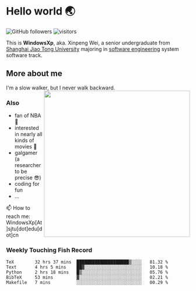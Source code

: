 <!--
**WindowsXp-Beta/WindowsXp-Beta** is a ✨ _special_ ✨ repository because its `README.md` (this file) appears on your GitHub profile.

Here are some ideas to get you started:

- 🔭 I’m currently working on ...
- 🌱 I’m currently learning ...
- 👯 I’m looking to collaborate on ...
- 🤔 I’m looking for help with ...
- 💬 Ask me about ...
- 📫 How to reach me: ...
- 😄 Pronouns: ...
- ⚡ Fun fact: ...
-->
# Hello world :earth_asia:

![GitHub followers](https://img.shields.io/github/followers/WindowsXp-Beta?style=social)
![visitors](https://visitor-badge.glitch.me/badge?page_id=WindowsXp-Beta)

This is **WindowsXp**, aka. Xinpeng Wei, a senior undergraduate from [Shanghai Jiao Tong University](http://en.sjtu.edu.cn/) majoring in [software engineering](http://www.se.sjtu.edu.cn/) system software track.

## More about me

I'm a slow walker, but I never walk backward.<img align='right' src='https://github-readme-stats.vercel.app/api/top-langs/?username=WindowsXp-Beta&layout=compact&hide=scss,hcl,Tcl&langs_count=5&theme=tokyonight' width='400px'>

### Also
- fan of NBA :basketball:
- interested in nearly all kinds of movies :movie_camera:
- galgamer (a researcher to be precise :sunglasses:)
- coding for fun
- ...

📫 How to reach me: WindowsXp[At]sjtu[dot]edu[dot]cn

### Weekly Touching Fish Record

<!--START_SECTION:waka-->

```text
TeX        32 hrs 37 mins  ████████████████████▒░░░░   81.32 %
Text       4 hrs 5 mins    ██▓░░░░░░░░░░░░░░░░░░░░░░   10.18 %
Python     2 hrs 18 mins   █▒░░░░░░░░░░░░░░░░░░░░░░░   05.76 %
BibTeX     53 mins         ▓░░░░░░░░░░░░░░░░░░░░░░░░   02.21 %
Makefile   7 mins          ░░░░░░░░░░░░░░░░░░░░░░░░░   00.29 %
```

<!--END_SECTION:waka-->
